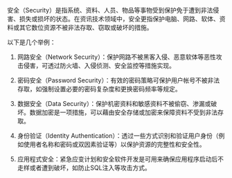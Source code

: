 

安全（Security）是指系统、资料、人员、物品等事物受到保护免于遭到非法侵害、损失或损坏的状态。在资讯技术领域中，安全更指保护电脑、网路、软体、资料或其它数位资源不被非法存取、窃取或破坏的措施。

以下是几个举例：

1. 网路安全（Network Security）：保护网路不被黑客入侵、恶意软体等恶性攻击侵害，可透过防火墙、入侵侦测、安全监控等措施实现。

2. 密码安全（Password Security）：有效的密码策略可保护用户帐号不被非法存取，如强制设置必要的密码复杂度和更换密码频率等规定。 

3. 数据安全（Data Security）：保护机密资料和敏感资料不被偷窃、渗漏或破坏。数据加密是一项措施，可以藉由安全存储或加密来保障资料不受到非法存取。

4. 身份验证（Identity Authentication）：透过一些方式识别和验证用户身份（例如使用者名称和密码或双因素验证等）以保护资源的完整性和安全性。

5. 应用程式安全：紧急应变计划和安全软件开发是可用来确保应用程序启动后不走样或者遭到破坏，如防止SQL注入等攻击方式。